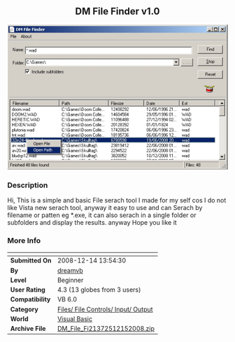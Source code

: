 ﻿<div align="center">

## DM File Finder v1\.0

<img src="PIC2008121585201678.jpg">
</div>

### Description

Hi, This is a simple and basic File serach tool I made for my self cos I do not like Vista new serach tool, anyway it easy to use and can Serach by filename or patten eg *.exe, it can also serach in a single folder or subfolders and display the results. anyway Hope you like it
 
### More Info
 


<span>             |<span>
---                |---
**Submitted On**   |2008-12-14 13:54:30
**By**             |[dreamvb](https://github.com/Planet-Source-Code/PSCIndex/blob/master/ByAuthor/dreamvb.md)
**Level**          |Beginner
**User Rating**    |4.3 (13 globes from 3 users)
**Compatibility**  |VB 6\.0
**Category**       |[Files/ File Controls/ Input/ Output](https://github.com/Planet-Source-Code/PSCIndex/blob/master/ByCategory/files-file-controls-input-output__1-3.md)
**World**          |[Visual Basic](https://github.com/Planet-Source-Code/PSCIndex/blob/master/ByWorld/visual-basic.md)
**Archive File**   |[DM\_File\_Fi21372512152008\.zip](https://github.com/Planet-Source-Code/dreamvb-dm-file-finder-v1-0__1-71531/archive/master.zip)








